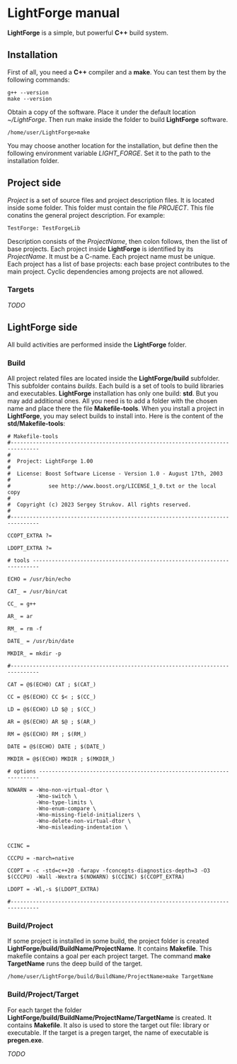 # LightForge manual

**LightForge** is a simple, but powerful **C++** build system.

## Installation

First of all, you need a **C++** compiler and a **make**.
You can test them by the following commands:
```
g++ --version
make --version
```
Obtain a copy of the software. Place it under the default location *~/LightForge*.
Then run make inside the folder to build **LightForge** software.
```
/home/user/LightForge>make
```
You may choose another location for the installation, but define then the following environment variable *LIGHT_FORGE*.
Set it to the path to the installation folder.

## Project side

*Project* is a set of source files and project description files. It is located inside some folder.
This folder must contain the file *PROJECT*.
This file conatins the general project description. For example:
```
TestForge: TestForgeLib
```
Description consists of the *ProjectName*, then colon follows, then the list of base projects.
Each project inside **LightForge** is identified by its *ProjectName*. It must be a C-name.
Each project name must be unique.
Each project has a list of base projects: each base project contributes to the main project.
Cyclic dependencies among projects are not allowed.

### Targets

*TODO*

## LightForge side

All build activities are performed inside the **LightForge** folder.

### Build

All project related files are located inside the **LightForge/build** subfolder. This subfolder contains *builds*.
Each build is a set of tools to build libraries and executables. **LightForge** installation has only one build: **std**.
But you may add additional ones. All you need is to add a folder with the chosen name and place there the file **Makefile-tools**.
When you install a project in **LightForge**, you may select builds to install into.
Here is the content of the **std/Makefile-tools**:
```
# Makefile-tools
#-------------------------------------------------------------------------------
#
#  Project: LightForge 1.00
#
#  License: Boost Software License - Version 1.0 - August 17th, 2003
#
#            see http://www.boost.org/LICENSE_1_0.txt or the local copy
#
#  Copyright (c) 2023 Sergey Strukov. All rights reserved.
#
#-------------------------------------------------------------------------------

CCOPT_EXTRA ?=

LDOPT_EXTRA ?=

# tools ------------------------------------------------------------------------

ECHO = /usr/bin/echo

CAT_ = /usr/bin/cat

CC_ = g++

AR_ = ar

RM_ = rm -f

DATE_ = /usr/bin/date

MKDIR_ = mkdir -p

#-------------------------------------------------------------------------------

CAT = @$(ECHO) CAT ; $(CAT_)

CC = @$(ECHO) CC $< ; $(CC_)

LD = @$(ECHO) LD $@ ; $(CC_)

AR = @$(ECHO) AR $@ ; $(AR_)

RM = @$(ECHO) RM ; $(RM_)

DATE = @$(ECHO) DATE ; $(DATE_)

MKDIR = @$(ECHO) MKDIR ; $(MKDIR_)

# options ----------------------------------------------------------------------

NOWARN = -Wno-non-virtual-dtor \
         -Wno-switch \
         -Wno-type-limits \
         -Wno-enum-compare \
         -Wno-missing-field-initializers \
         -Wno-delete-non-virtual-dtor \
         -Wno-misleading-indentation \


CCINC =

CCCPU = -march=native

CCOPT = -c -std=c++20 -fwrapv -fconcepts-diagnostics-depth=3 -O3 $(CCCPU) -Wall -Wextra $(NOWARN) $(CCINC) $(CCOPT_EXTRA)

LDOPT = -Wl,-s $(LDOPT_EXTRA)

#-------------------------------------------------------------------------------
```

### Build/Project

If some project is installed in some build, the project folder is created **LightForge/build/BuildName/ProjectName**.
It contains **Makefile**. This makefile contains a goal per each project target.
The command **make TargetName** runs the deep build of the target.
```
/home/user/LightForge/build/BuildName/ProjectName>make TargetName
```

### Build/Project/Target

For each target the folder **LightForge/build/BuildName/ProjectName/TargetName** is created.
It contains **Makefile**.
It also is used to store the target out file: library or executable.
If the target is a pregen target, the name of executable is **pregen.exe**.

*TODO*


